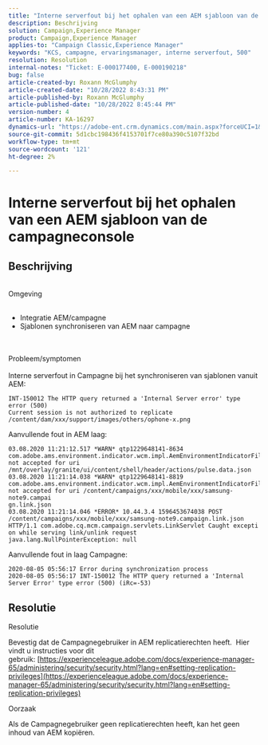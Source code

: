 ```yaml
---
title: "Interne serverfout bij het ophalen van een AEM sjabloon van de Campagne-console"
description: Beschrijving
solution: Campaign,Experience Manager
product: Campaign,Experience Manager
applies-to: "Campaign Classic,Experience Manager"
keywords: "KCS, campagne, ervaringsmanager, interne serverfout, 500"
resolution: Resolution
internal-notes: "Ticket: E-000177400, E-000190218"
bug: false
article-created-by: Roxann McGlumphy
article-created-date: "10/28/2022 8:43:31 PM"
article-published-by: Roxann McGlumphy
article-published-date: "10/28/2022 8:45:44 PM"
version-number: 4
article-number: KA-16297
dynamics-url: "https://adobe-ent.crm.dynamics.com/main.aspx?forceUCI=1&pagetype=entityrecord&etn=knowledgearticle&id=c000ad2d-0157-ed11-bba2-6045bd006b25"
source-git-commit: 5d1cbc198436f4153701f7ce80a390c5107f32bd
workflow-type: tm+mt
source-wordcount: '121'
ht-degree: 2%

---
```


# Interne serverfout bij het ophalen van een AEM sjabloon van de campagneconsole

## Beschrijving

<br>Omgeving<br><br>
- Integratie AEM/campagne
- Sjablonen synchroniseren van AEM naar campagne

<br><br>Probleem/symptomen<br><br>
Interne serverfout in Campagne bij het synchroniseren van sjablonen vanuit AEM:


```
INT-150012 The HTTP query returned a 'Internal Server error' type error (500)
Current session is not authorized to replicate /content/dam/xxx/support/images/others/ophone-x.png
```


Aanvullende fout in AEM laag:


```
03.08.2020 11:21:12.517 *WARN* qtp1229648141-8634 com.adobe.ams.environment.indicator.wcm.impl.AemEnvironmentIndicatorFilter not accepted for uri /mnt/overlay/granite/ui/content/shell/header/actions/pulse.data.json
03.08.2020 11:21:14.038 *WARN* qtp1229648141-8819 com.adobe.ams.environment.indicator.wcm.impl.AemEnvironmentIndicatorFilter not accepted for uri /content/campaigns/xxx/mobile/xxx/samsung-note9.campai
gn.link.json
03.08.2020 11:21:14.046 *ERROR* 10.44.3.4 1596453674038 POST /content/campaigns/xxx/mobile/xxx/samsung-note9.campaign.link.json HTTP/1.1 com.adobe.cq.mcm.campaign.servlets.LinkServlet Caught excepti
on while serving link/unlink request
java.lang.NullPointerException: null
```


Aanvullende fout in laag Campagne:


```
2020-08-05 05:56:17 Error during synchronization process
2020-08-05 05:56:17 INT-150012 The HTTP query returned a 'Internal Server Error' type error (500) (iRc=-53)
```





## Resolutie


Resolutie

Bevestig dat de Campagnegebruiker in AEM replicatierechten heeft.  Hier vindt u instructies voor dit gebruik: [https://experienceleague.adobe.com/docs/experience-manager-65/administering/security/security.html?lang=en#setting-replication-privileges](https://experienceleague.adobe.com/docs/experience-manager-65/administering/security/security.html?lang=en#setting-replication-privileges)

Oorzaak

Als de Campagnegebruiker geen replicatierechten heeft, kan het geen inhoud van AEM kopiëren.


